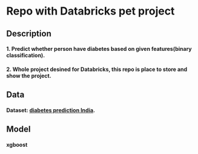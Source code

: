 # Repo with Databricks pet project

## Description
#### 1. Predict whether person have diabetes based on given features(binary classification).
#### 2. Whole project desined for Databricks, this repo is place to store and show the project.

## Data
#### Dataset: [diabetes prediction India](https://www.kaggle.com/datasets/ankushpanday1/diabetes-prediction-in-india-dataset/data).

## Model
#### xgboost
